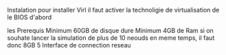  Instalation
pour installer Virl il faut activer la technoligie de virtualisation de le BIOS d'abord


les Prerequis
Minimum 60GB de disque dure
Minimum 4GB de Ram
si on souhate lancer la simulation de plus de 10 neouds en meme temps, il faut donc 8GB 
 5 Interface de connection reseau

